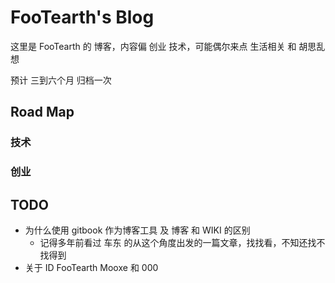 # FooTearth's Blog

这里是 FooTearth 的 博客，内容偏 创业 技术，可能偶尔来点 生活相关 和 胡思乱想

预计 三到六个月 归档一次

## Road Map

### 技术

### 创业

## TODO

* 为什么使用 gitbook 作为博客工具 及 博客 和 WIKI 的区别
  * 记得多年前看过 车东 的从这个角度出发的一篇文章，找找看，不知还找不找得到
* 关于 ID FooTearth Mooxe 和 000
